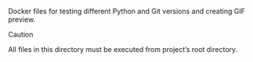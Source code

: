 Docker files for testing different Python and Git versions and creating GIF preview.

> [!CAUTION]
> All files in this directory must be executed from project’s root directory.
